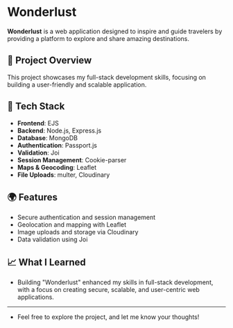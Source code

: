 # Wonderlust

**Wonderlust** is a web application designed to inspire and guide travelers by providing a platform to explore and share amazing destinations.

## 🚀 Project Overview

This project showcases my full-stack development skills, focusing on building a user-friendly and scalable application.

## 🔧 Tech Stack

- **Frontend**: EJS
- **Backend**: Node.js, Express.js
- **Database**: MongoDB
- **Authentication**: Passport.js
- **Validation**: Joi
- **Session Management**: Cookie-parser
- **Maps & Geocoding**: Leaflet
- **File Uploads**: multer, Cloudinary

## 🌍 Features

- Secure authentication and session management
- Geolocation and mapping with Leaflet
- Image uploads and storage via Cloudinary
- Data validation using Joi

## 📈 What I Learned

- Building "Wonderlust" enhanced my skills in full-stack development, with a focus on creating secure, scalable, and user-centric web applications.

---

- Feel free to explore the project, and let me know your thoughts!

